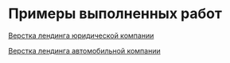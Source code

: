 

# Примеры выполненных работ


[Верстка лендинга юридической компании](https://alekseyabramov2108.github.io/law_firm/ "")

[Верстка лендинга автомобильной компании](https://alekseyabramov2108.github.io/tesla/ "")


